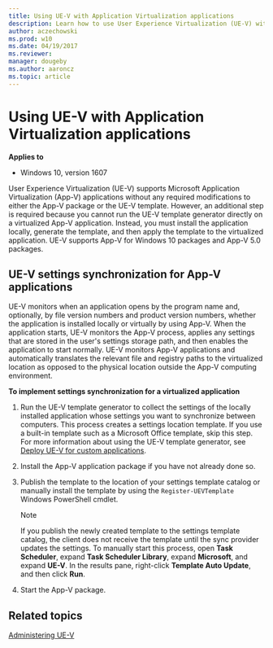 ```yaml
---
title: Using UE-V with Application Virtualization applications
description: Learn how to use User Experience Virtualization (UE-V) with Microsoft Application Virtualization (App-V).
author: aczechowski
ms.prod: w10
ms.date: 04/19/2017
ms.reviewer: 
manager: dougeby
ms.author: aaroncz
ms.topic: article
---
```



# Using UE-V with Application Virtualization applications

**Applies to**
-   Windows 10, version 1607

User Experience Virtualization (UE-V) supports Microsoft Application Virtualization (App-V) applications without any required modifications to either the App-V package or the UE-V template. However, an additional step is required because you cannot run the UE-V template generator directly on a virtualized App-V application. Instead, you must install the application locally, generate the template, and then apply the template to the virtualized application. UE-V supports App-V for Windows 10 packages and App-V 5.0 packages.

## UE-V settings synchronization for App-V applications

UE-V monitors when an application opens by the program name and, optionally, by file version numbers and product version numbers, whether the application is installed locally or virtually by using App-V. When the application starts, UE-V monitors the App-V process, applies any settings that are stored in the user's settings storage path, and then enables the application to start normally. UE-V monitors App-V applications and automatically translates the relevant file and registry paths to the virtualized location as opposed to the physical location outside the App-V computing environment.

 **To implement settings synchronization for a virtualized application**

1.  Run the UE-V template generator to collect the settings of the locally installed application whose settings you want to synchronize between computers. This process creates a settings location template. If you use a built-in template such as a Microsoft Office template, skip this step. For more information about using the UE-V template generator, see [Deploy UE-V for custom applications](uev-deploy-uev-for-custom-applications.md).

2.  Install the App-V application package if you have not already done so.

3.  Publish the template to the location of your settings template catalog or manually install the template by using the `Register-UEVTemplate` Windows PowerShell cmdlet.

    > [!NOTE]
    > If you publish the newly created template to the settings template catalog, the client does not receive the template until the sync provider updates the settings. To manually start this process, open **Task Scheduler**, expand **Task Scheduler Library**, expand **Microsoft**, and expand **UE-V**. In the results pane, right-click **Template Auto Update**, and then click **Run**.

4.  Start the App-V package.

## Related topics

[Administering UE-V](uev-administering-uev.md)
